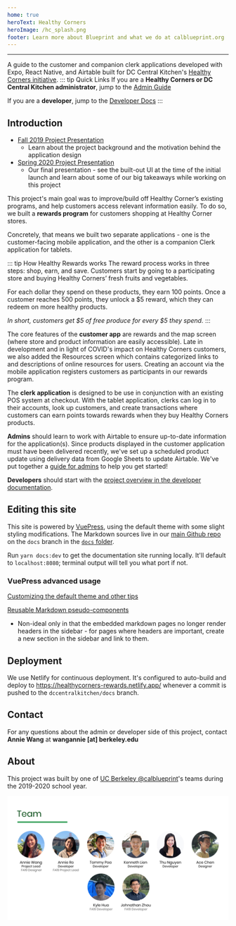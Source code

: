 ```yaml
---
home: true
heroText: Healthy Corners
heroImage: /hc_splash.png
footer: Learn more about Blueprint and what we do at calblueprint.org
---
```


---

A guide to the customer and companion clerk applications developed with Expo, React Native, and Airtable built for DC Central Kitchen's [Healthy Corners initiative](https://dccentralkitchen.org/healthy-corners/).
::: tip Quick Links
If you are a **Healthy Corners or DC Central Kitchen administrator**, jump to the [Admin Guide](./admin) 

If you are a **developer**, jump to the [Developer Docs](./shared/overview)
:::


## Introduction

- [Fall 2019 Project Presentation](https://docs.google.com/presentation/d/1Q5_InElKnsrxvVdGdSQnlQo9-2z041UiefY3XZN8qhc/edit?usp=sharing)
  - Learn about the project background and the motivation behind the application design
- [Spring 2020 Project Presentation](https://docs.google.com/presentation/d/1c3pYATagMPXHsOCdEdmAfON6V6Vqg8KVUIMyGI1Baj4/edit?usp=sharing)
  - Our final presentation - see the built-out UI at the time of the initial launch and learn about some of our big takeaways while working on this project

This project's main goal was to improve/build off Healthy Corner’s existing programs, and help customers access relevant information easily. To do so, we built a **rewards program** for customers shopping at Healthy Corner stores.

Concretely, that means we built two separate applications - one is the customer-facing mobile application, and the other is a companion Clerk application for tablets.

::: tip How Healthy Rewards works
The reward process works in three steps: shop, earn, and save. Customers start by going to a participating store and buying Healthy Corners’ fresh fruits and vegetables.

For each dollar they spend on these products, they earn 100 points. Once a customer reaches 500 points, they unlock a \$5 reward, which they can redeem on more healthy products.

_In short, customers get $5 of free produce for every \$5 they spend._
:::

The core features of the **customer app** are rewards and the map screen (where store and product information are easily accessible). Late in development and in light of COVID's impact on Healthy Corners customers, we also added the Resources screen which contains categorized links to and descriptions of online resources for users. Creating an account via the mobile application registers customers as participants in our rewards program.

The **clerk application** is designed to be use in conjunction with an existing POS system at checkout. With the tablet application, clerks can log in to their accounts, look up customers, and create transactions where customers can earn points towards rewards when they buy Healthy Corners products.

**Admins** should learn to work with Airtable to ensure up-to-date information for the application(s). Since products displayed in the customer application must have been delivered recently, we've set up a scheduled product update using delivery data from Google Sheets to update Airtable. We've put together a [guide for admins](./admin) to help you get started!

**Developers** should start with the [project overview in the developer documentation](./shared/overview).

## Editing this site

This site is powered by [VuePress](https://vuepress.vuejs.org/), using the default theme with some slight styling modifications. The Markdown sources live in our [main Github repo](https://github.com/calblueprint/dccentralkitchen) on the `docs` branch in the [`docs` folder](https://github.com/calblueprint/dccentralkitchen/tree/docs/docs).

Run `yarn docs:dev` to get the documentation site running locally. It'll default to `localhost:8080`; terminal output will tell you what port if not.

### VuePress advanced usage

[Customizing the default theme and other tips](https://vuepressbook.com/)

[Reusable Markdown pseudo-components](https://github.com/vuejs/vuepress/issues/222)

- Non-ideal only in that the embedded markdown pages no longer render headers in the sidebar - for pages where headers are important, create a new section in the sidebar and link to them.

## Deployment

We use Netlify for continuous deployment. It's configured to auto-build and deploy to <https://healthycorners-rewards.netlify.app/> whenever a commit is pushed to the `dccentralkitchen/docs` branch.

## Contact
For any questions about the admin or developer side of this project, contact **Annie Wang** at **wangannie [at] berkeley.edu**

## About

This project was built by one of [UC Berkeley @calblueprint](https://calblueprint.org)'s teams during the 2019-2020 school year.

![Blueprint SP'20 Team](./assets/team.png)
